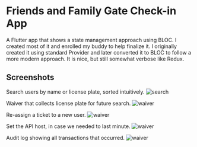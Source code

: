 # Friends and Family Gate Check-in App

A Flutter app that shows a state management approach using BLOC. I created most of it and enrolled my buddy to help finalize it. I originally created it using standard Provider and later converted it to BLOC to follow a more modern approach. It is nice, but still somewhat verbose like Redux.

## Screenshots
Search users by name or license plate, sorted intuitively.
![search](/readme/search.jpeg)

Waiver that collects license plate for future search.
![waiver](/readme/waiver.jpeg)

Re-assign a ticket to a new user.
![waiver](/readme/reassign.jpeg)

Set the API host, in case we needed to last minute.
![waiver](/readme/setapi.jpeg)

Audit log showing all transactions that occurred.
![waiver](/readme/auditlog.jpeg)

